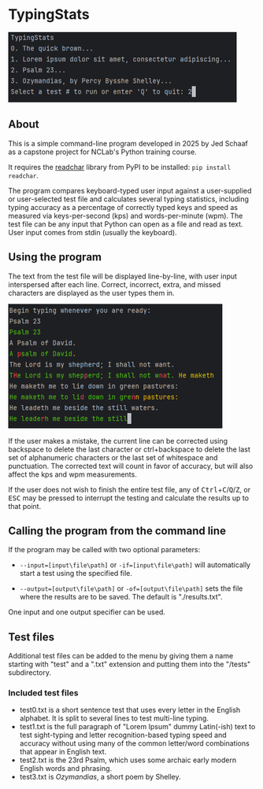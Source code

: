 # TypingStats

![main menu](img_1.png)

## About

This is a simple command-line program developed in 2025 by Jed Schaaf as a capstone project for NCLab's Python training course.

It requires the [readchar](https://pypi.org/project/readchar/) library from PyPI to be installed: `pip install readchar`.

The program compares keyboard-typed user input against a user-supplied or user-selected test file and calculates several typing statistics, including typing accuracy as a percentage of correctly typed keys and speed as measured via keys-per-second (kps) and words-per-minute (wpm). The test file can be any input that Python can open as a file and read as text. User input comes from stdin (usually the keyboard).

## Using the program

The text from the test file will be displayed line-by-line, with user input interspersed after each line. Correct, incorrect, extra, and missed characters are displayed as the user types them in.

![typing example](img_2.png)

If the user makes a mistake, the current line can be corrected using backspace to delete the last character or ctrl+backspace to delete the last set of alphanumeric characters or the last set of whitespace and punctuation. The corrected text will count in favor of accuracy, but will also affect the kps and wpm measurements.

If the user does not wish to finish the entire test file, any of <kbd>Ctrl</kbd>+<kbd>C</kbd>/<kbd>Q</kbd>/<kbd>Z</kbd>, or <kbd>ESC</kbd> may be pressed to interrupt the testing and calculate the results up to that point.

## Calling the program from the command line

If the program may be called with two optional parameters:

- `--input=[input\file\path]` or `-if=[input\file\path]` will automatically start a test using the specified file.

- `--output=[output\file\path]` or `-of=[output\file\path]` sets the file where the results are to be saved. The default is "./results.txt".

One input and one output specifier can be used.

## Test files

Additional test files can be added to the menu by giving them a name starting with "test" and a ".txt" extension and putting them into the "/tests" subdirectory.

### Included test files

- test0.txt is a short sentence test that uses every letter in the English alphabet. It is split to several lines to test multi-line typing.
- test1.txt is the full paragraph of "Lorem Ipsum" dummy Latin(-ish) text to test sight-typing and letter recognition-based typing speed and accuracy without using many of the common letter/word combinations that appear in English text.
- test2.txt is the 23rd Psalm, which uses some archaic early modern English words and phrasing.
- test3.txt is _Ozymandias_, a short poem by Shelley.
